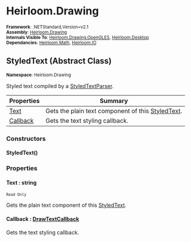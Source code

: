 # Heirloom.Drawing

<small>**Framework**: .NETStandard,Version=v2.1</small>  
<small>**Assembly**: [Heirloom.Drawing](../Heirloom.Drawing/Heirloom.Drawing.md)</small>  
<small>**Internals Visible To**: [Heirloom.Drawing.OpenGLES](../Heirloom.Drawing.OpenGLES/Heirloom.Drawing.OpenGLES.md), [Heirloom.Desktop](../Heirloom.Desktop/Heirloom.Desktop.md)</small>  
<small>**Dependancies**: [Heirloom.Math](../Heirloom.Math/Heirloom.Math.md), [Heirloom.IO](../Heirloom.IO/Heirloom.IO.md)</small>  

## StyledText (Abstract Class)
<small>**Namespace**: Heirloom.Drawing</sub></small>  

Styled text compiled by a [StyledTextParser](Heirloom.Drawing.StyledTextParser.md).

| Properties               | Summary                                                                             |
|--------------------------|-------------------------------------------------------------------------------------|
| [Text](#TEX9A90786D)     | Gets the plain text component of this [StyledText](Heirloom.Drawing.StyledText.md). |
| [Callback](#CALD822FBD5) | Gets the text styling callback.                                                     |

### Constructors

#### StyledText()

### Properties

#### <a name="TEX9A90786D"></a>Text : string

<small>`Read Only`</small>

Gets the plain text component of this [StyledText](Heirloom.Drawing.StyledText.md).

#### <a name="CALD822FBD5"></a>Callback : [DrawTextCallback](Heirloom.Drawing.DrawTextCallback.md)


Gets the text styling callback.

